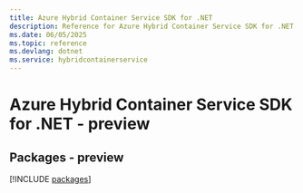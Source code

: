 ```yaml
---
title: Azure Hybrid Container Service SDK for .NET
description: Reference for Azure Hybrid Container Service SDK for .NET
ms.date: 06/05/2025
ms.topic: reference
ms.devlang: dotnet
ms.service: hybridcontainerservice
---
```

# Azure Hybrid Container Service SDK for .NET - preview
## Packages - preview
[!INCLUDE [packages](hybrid-container-service-index.md)]